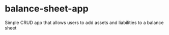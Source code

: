 # balance-sheet-app
Simple CRUD app that allows users to add assets and liabilities to a balance sheet

